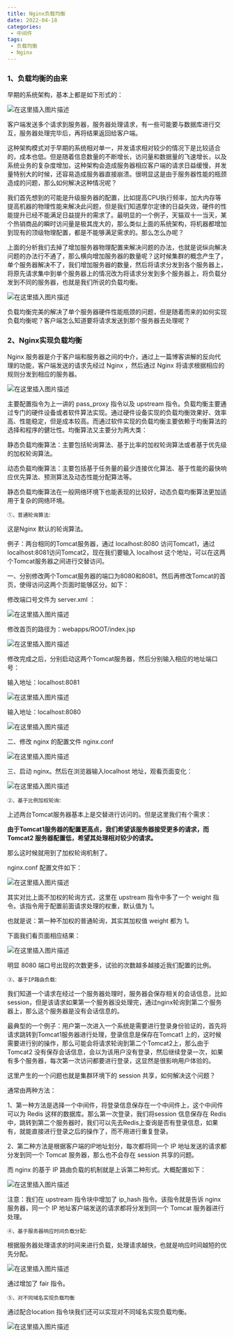 ```yaml
---
title: Nginx负载均衡
date: 2022-04-18
categories:
 - 中间件
tags:
 - 负载均衡
 - Nginx
---
```


### 1、负载均衡的由来

早期的系统架构，基本上都是如下形式的：

![在这里插入图片描述](https://img-blog.csdnimg.cn/3cfe0f8aacfa4921a164ab4bd56219af.png)

客户端发送多个请求到服务器，服务器处理请求，有一些可能要与数据库进行交互，服务器处理完毕后，再将结果返回给客户端。

这种架构模式对于早期的系统相对单一，并发请求相对较少的情况下是比较适合的，成本也低。但是随着信息数量的不断增长，访问量和数据量的飞速增长，以及系统业务的复杂度增加，这种架构会造成服务器相应客户端的请求日益缓慢，并发量特别大的时候，还容易造成服务器直接崩溃。很明显这是由于服务器性能的瓶颈造成的问题，那么如何解决这种情况呢？

我们首先想到的可能是升级服务器的配置，比如提高CPU执行频率，加大内存等提高机器的物理性能来解决此问题，但是我们知道摩尔定律的日益失效，硬件的性能提升已经不能满足日益提升的需求了。最明显的一个例子，天猫双十一当天，某个热销商品的瞬时访问量是极其庞大的，那么类似上面的系统架构，将机器都增加到现有的顶级物理配置，都是不能够满足需求的。那么怎么办呢？

上面的分析我们去掉了增加服务器物理配置来解决问题的办法，也就是说纵向解决问题的办法行不通了，那么横向增加服务器的数量呢？这时候集群的概念产生了，单个服务器解决不了，我们增加服务器的数量，然后将请求分发到各个服务器上，将原先请求集中到单个服务器上的情况改为将请求分发到多个服务器上，将负载分发到不同的服务器，也就是我们所说的负载均衡。

![在这里插入图片描述](https://img-blog.csdnimg.cn/3f70a4e25175487c8af2c8d60e246907.png)

负载均衡完美的解决了单个服务器硬件性能瓶颈的问题，但是随着而来的如何实现负载均衡呢？客户端怎么知道要将请求发送到那个服务器去处理呢？

### 2、Nginx实现负载均衡

Nginx 服务器是介于客户端和服务器之间的中介，通过上一篇博客讲解的反向代理的功能，客户端发送的请求先经过 Nginx ，然后通过 Nginx 将请求根据相应的规则分发到相应的服务器。

![在这里插入图片描述](https://img-blog.csdnimg.cn/cffe7a0012084bce825797840fb35da8.png)

主要配置指令为上一讲的 pass_proxy 指令以及 upstream 指令。负载均衡主要通过专门的硬件设备或者软件算法实现。通过硬件设备实现的负载均衡效果好、效率高、性能稳定，但是成本较高。而通过软件实现的负载均衡主要依赖于均衡算法的选择和程序的健壮性。均衡算法又主要分为两大类：

静态负载均衡算法：主要包括轮询算法、基于比率的加权轮询算法或者基于优先级的加权轮询算法。

动态负载均衡算法：主要包括基于任务量的最少连接优化算法、基于性能的最快响应优先算法、预测算法及动态性能分配算法等。

静态负载均衡算法在一般网络环境下也能表现的比较好，动态负载均衡算法更加适用于复杂的网络环境。

`①、普通轮询算法`:

这是Nginx 默认的轮询算法。

例子：两台相同的Tomcat服务器，通过 localhost:8080 访问Tomcat1，通过 localhost:8081访问Tomcat2，现在我们要输入 localhost 这个地址，可以在这两个Tomcat服务器之间进行交替访问。

一、分别修改两个Tomcat服务器的端口为8080和8081。然后再修改Tomcat的首页，使得访问这两个页面时能够区分。如下：

修改端口号文件为 server.xml ：

![在这里插入图片描述](https://img-blog.csdnimg.cn/6a019040e95c4e9a8201e3555c46e1a3.png)

修改首页的路径为：webapps/ROOT/index.jsp

![在这里插入图片描述](https://img-blog.csdnimg.cn/9c4566a0a6d84ba99ac26a515b9941c3.png)

修改完成之后，分别启动这两个Tomcat服务器，然后分别输入相应的地址端口号：

输入地址：localhost:8081

![在这里插入图片描述](https://img-blog.csdnimg.cn/3f6122629e4d482790c68a4860d9e596.png)

输入地址：localhost:8080

![在这里插入图片描述](https://img-blog.csdnimg.cn/0377d91905f4471a99fe3d4de9f7ba3c.png)

二、修改 nginx 的配置文件 nginx.conf 

![在这里插入图片描述](https://img-blog.csdnimg.cn/185eccabcb3f4726b304fcff90adc9e8.png)

三、启动 nginx。然后在浏览器输入localhost 地址，观看页面变化：

![在这里插入图片描述](https://img-blog.csdnimg.cn/8acc3b10dddb43738e565b89bfd4e807.png)

`②、基于比例加权轮询`:

上述两台Tomcat服务器基本上是交替进行访问的。但是这里我们有个需求：

**由于Tomcat1服务器的配置更高点，我们希望该服务器接受更多的请求，而 Tomcat2 服务器配置低，希望其处理相对较少的请求。**

那么这时候就用到了加权轮询机制了。

nginx.conf 配置文件如下：

![在这里插入图片描述](https://img-blog.csdnimg.cn/847544e6a39f4aabb709be53f43d3dd0.png)

其实对比上面不加权的轮询方式，这里在 upstream 指令中多了一个 weight 指令。该指令用于配置前面请求处理的权重，默认值为 1。

也就是说：第一种不加权的普通轮询，其实其加权值 weight 都为 1。

下面我们看页面相应结果：

![在这里插入图片描述](https://img-blog.csdnimg.cn/c9decaee65174022bec15fa59db5ee40.png)

明显 8080 端口号出现的次数更多，试验的次数越多越接近我们配置的比例。

`③、基于IP路由负载`:

我们知道一个请求在经过一个服务器处理时，服务器会保存相关的会话信息，比如session，但是该请求如果第一个服务器没处理完，通过nginx轮询到第二个服务器上，那么这个服务器是没有会话信息的。

最典型的一个例子：用户第一次进入一个系统是需要进行登录身份验证的，首先将请求跳转到Tomcat1服务器进行处理，登录信息是保存在Tomcat1 上的，这时候需要进行别的操作，那么可能会将请求轮询到第二个Tomcat2上，那么由于Tomcat2 没有保存会话信息，会以为该用户没有登录，然后继续登录一次，如果有多个服务器，每次第一次访问都要进行登录，这显然是很影响用户体验的。

这里产生的一个问题也就是集群环境下的 session 共享，如何解决这个问题？

通常由两种方法：

1、第一种方法是选择一个中间件，将登录信息保存在一个中间件上，这个中间件可以为 Redis 这样的数据库。那么第一次登录，我们将session 信息保存在 Redis 中，跳转到第二个服务器时，我们可以先去Redis上查询是否有登录信息，如果有，就能直接进行登录之后的操作了，而不用进行重复登录。

2、第二种方法是根据客户端的IP地址划分，每次都将同一个 IP 地址发送的请求都分发到同一个 Tomcat 服务器，那么也不会存在 session 共享的问题。

而 nginx 的基于 IP 路由负载的机制就是上诉第二种形式。大概配置如下：

![在这里插入图片描述](https://img-blog.csdnimg.cn/1e66f7398b4042d19183bf94ebe8a0ac.png)

注意：我们在 upstream 指令块中增加了 ip_hash 指令。该指令就是告诉 nginx 服务器，同一个 IP 地址客户端发送的请求都将分发到同一个 Tomcat 服务器进行处理。

`④、基于服务器响应时间负载分配`:

根据服务器处理请求的时间来进行负载，处理请求越快，也就是响应时间越短的优先分配。

![在这里插入图片描述](https://img-blog.csdnimg.cn/74d81f382cf2457692351b88f9569f58.png)

通过增加了 fair 指令。

`⑤、对不同域名实现负载均衡`

通过配合location 指令块我们还可以实现对不同域名实现负载均衡。

![在这里插入图片描述](https://img-blog.csdnimg.cn/e0d95a5b534342c2bb18cc0d8299b75f.png)
